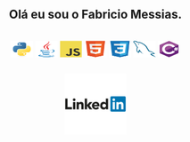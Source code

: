 <div align="center"><h2> Olá eu sou o Fabricio Messias. </h2></div>

<!--- <br />

<div align="center">
<a href="https://github.com/FabricioMessias">
 <img height="170em" src="https://github-readme-stats.vercel.app/api?username=FabricioMessias&show_icons=true&theme=bear&include_all_commits=true&count_private=true"/>
 <img height="170em" src="https://github-readme-stats.vercel.app/api/top-langs/?username=FabricioMessias&layout=compact&langs_count=7&theme=bear"/>
</div> --->

<div align="center" style="display: inline_block"><br>
  <img align="center" alt="Java" height="30" width="40" src="https://github.com/devicons/devicon/blob/master/icons/python/python-original.svg">
  <img align="center" alt="Java" height="30" width="40" src="https://github.com/devicons/devicon/blob/master/icons/java/java-original.svg">
  <img align="center" alt="Js" height="30" width="40" src="https://github.com/devicons/devicon/blob/master/icons/javascript/javascript-original.svg">
  <img align="center" alt="HTML" height="30" width="40" src="https://github.com/devicons/devicon/blob/master/icons/html5/html5-original.svg">
  <img align="center" alt="CSS" height="30" width="40" src="https://github.com/devicons/devicon/blob/master/icons/css3/css3-original.svg">
  <img align="center" alt="MySQL" height="30" width="40" src="https://github.com/devicons/devicon/blob/master/icons/mysql/mysql-original.svg">
  <img align="center" alt="MySQL" height="30" width="40" src="https://github.com/devicons/devicon/blob/master/icons/csharp/csharp-original.svg">
</div>

##
  
<div align="center">
    <!---<a href="https://www.linkedin.com/in/fabricio-messias/" target="_blank"><img align="right" alt="Fabricio-imagem" height="110" src=""></a> --->
  
  <a href="https://www.linkedin.com/in/fabricio-messias/" target="_blank">
  <img align="center" alt="linkedin" height="110" src="https://github.com/devicons/devicon/blob/master/icons/linkedin/linkedin-original-wordmark.svg" target="_blank"></a>
  <br /><br />
</div>
  
##
